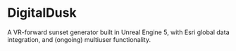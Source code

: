 # DigitalDusk
A VR-forward sunset generator built in Unreal Engine 5, with Esri global data integration, and (ongoing) multiuser functionality.
